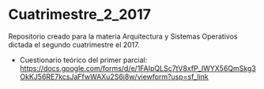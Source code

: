 # Cuatrimestre_2_2017
Repositorio creado para la materia Arquitectura y Sistemas Operativos dictada el segundo cuatrimestre el 2017.

  * Cuestionario teórico del primer parcial: https://docs.google.com/forms/d/e/1FAIpQLSc7tV8xfP_IWYX56QmSkg3OkKJ56RE7kcsJaFfwWAXu2S6i8w/viewform?usp=sf_link
